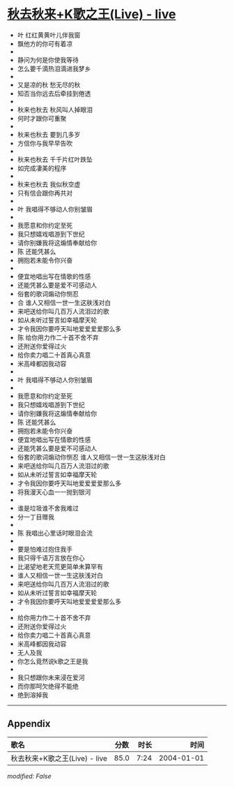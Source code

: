 # [秋去秋来+K歌之王(Live) - live](https://music.163.com/song?id=66560)

* 叶 红红黄黄叶儿伴我窗
* 飘他方的你可有着凉
* 
* 静问为何是你使我等待
* 怎么要千滴热泪滴进我梦乡
* 
* 又是凉的秋 愁无尽的秋
* 知否当你远去后牵挂到倦透
* 
* 秋来也秋去 秋风叫人掉眼泪
* 何时才跟你可重聚
* 
* 秋来也秋去 要到几多岁
* 方信你与我早早告吹
* 
* 秋来也秋去 千千片红叶跌坠
* 如完成凄美的程序
* 
* 秋来也秋去 我似秋空虚
* 只有信会跟你再共对
* 
* 叶 我唱得不够动人你别皱眉
* 
* 我愿意和你约定至死
* 我只想嬉戏唱游到下世纪
* 请你别嫌我将这煽情奉献给你
* 陈 还能凭甚么
* 拥抱若未能令你兴奋
* 
* 便宜地唱出写在情歌的性感
* 还能凭甚么要是爱不可感动人
* 俗套的歌词煽动你恻忍
* 合 谁人又相信一世一生这肤浅对白
* 来吧送给你叫几百万人流泪过的歌
* 如从未听过誓言如幸福摩天轮
* 才令我因你要呼天叫地爱爱爱爱那么多
* 陈 给你用力作二十首不舍不弃
* 还附送你爱得过火
* 给你卖力唱二十首真心真意
* 米高峰都因我动容
* 
* 叶 我唱得不够动人你别皱眉
* 
* 我愿意和你约定至死
* 我只想嬉戏唱游到下世纪
* 请你别嫌我将这煽情奉献给你
* 陈 还能凭甚么
* 拥抱若未能令你兴奋
* 便宜地唱出写在情歌的性感
* 还能凭甚么要是爱不可感动人
* 俗套的歌词煽动你恻忍 谁人又相信一世一生这肤浅对白
* 来吧送给你叫几百万人流泪过的歌
* 如从未听过誓言如幸福摩天轮
* 才令我因你要呼天叫地爱爱爱爱那么多
* 将我漫天心血一一抛到银河
* 
* 谁是垃圾谁不舍我难过
* 分一丁目赠我
* 
* 陈 我唱出心里话时眼泪会流
* 
* 要是怕难过抱住我手
* 我只得千语万言放在你心
* 比渴望地老天荒更简单未算罕有
* 谁人又相信一世一生这肤浅对白
* 来吧送给你叫几百万人流泪过的歌
* 如从未听过誓言如幸福摩天轮
* 才令我因你要呼天叫地爱爱爱爱那么多
* 
* 给你用力作二十首不舍不弃
* 还附送你爱得过火
* 给你卖力唱二十首真心真意
* 米高峰都因我动容
* 无人及我
* 你怎么竟然说k歌之王是我
* 
* 我只想跟你未来浸在爱河
* 而你那呵欠绝得不能绝
* 绝到溶掉我


---

## Appendix

|歌名|分数|时长|时间|
|:---|:---:|---:|---:|
|秋去秋来+K歌之王(Live) - live|85.0|7:24|2004-01-01

*modified: False*